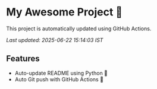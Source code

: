 # My Awesome Project 🚀

This project is automatically updated using GitHub Actions.

_Last updated: 2025-06-22 15:14:03 IST_

## Features
- Auto-update README using Python 🐍
- Auto Git push with GitHub Actions 🤖
